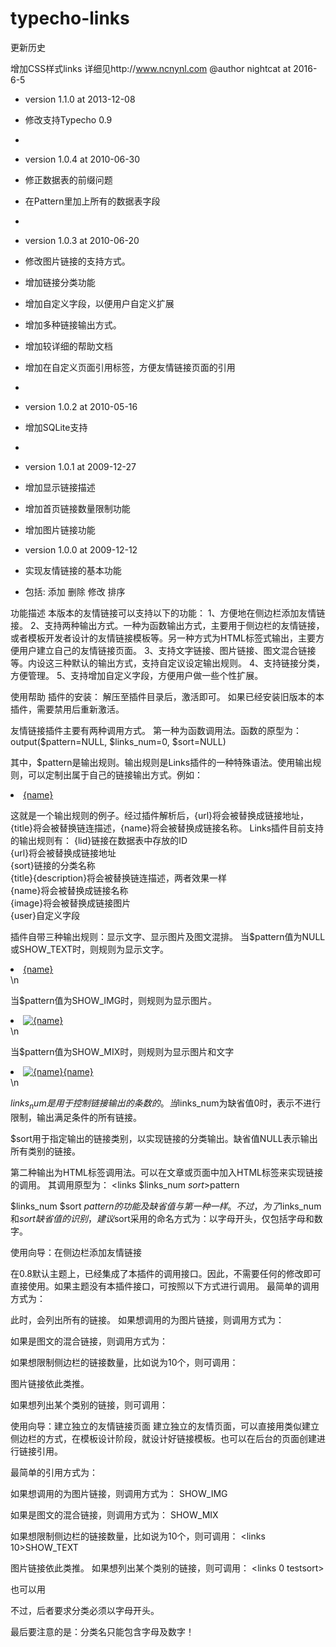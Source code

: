 # typecho-links



更新历史

增加CSS样式links 
详细见http://www.ncnynl.com
@author nightcat at 2016-6-5

* version 1.1.0 at 2013-12-08
* 修改支持Typecho 0.9
*
* version 1.0.4 at 2010-06-30
* 修正数据表的前缀问题
* 在Pattern里加上所有的数据表字段
*
* version 1.0.3 at 2010-06-20
* 修改图片链接的支持方式。
* 增加链接分类功能
* 增加自定义字段，以便用户自定义扩展
* 增加多种链接输出方式。
* 增加较详细的帮助文档
* 增加在自定义页面引用标签，方便友情链接页面的引用
*
* version 1.0.2 at 2010-05-16
* 增加SQLite支持
*
* version 1.0.1 at 2009-12-27
* 增加显示链接描述
* 增加首页链接数量限制功能
* 增加图片链接功能

* version 1.0.0 at 2009-12-12
* 实现友情链接的基本功能
* 包括: 添加 删除 修改 排序



功能描述
本版本的友情链接可以支持以下的功能：
1、方便地在侧边栏添加友情链接。
2、支持两种输出方式。一种为函数输出方式，主要用于侧边栏的友情链接，或者模板开发者设计的友情链接模板等。另一种方式为HTML标签式输出，主要方便用户建立自己的友情链接页面。
3、支持文字链接、图片链接、图文混合链接等。内设这三种默认的输出方式，支持自定议设定输出规则。
4、支持链接分类，方便管理。
5、支持增加自定义字段，方便用户做一些个性扩展。

使用帮助
插件的安装：
解压至插件目录后，激活即可。
如果已经安装旧版本的本插件，需要禁用后重新激活。

友情链接插件主要有两种调用方式。
第一种为函数调用法。函数的原型为：
output($pattern=NULL, $links_num=0, $sort=NULL)

其中，$pattern是输出规则。输出规则是Links插件的一种特殊语法。使用输出规则，可以定制出属于自己的链接输出方式。例如：
<li><a href="{url}" title="{title}" target="_blank">{name}</a></li>

这就是一个输出规则的例子。经过插件解析后，{url}将会被替换成链接地址，{title}将会被替换链连描述，{name}将会被替换成链接名称。
Links插件目前支持的输出规则有：
{lid}链接在数据表中存放的ID<br />
{url}将会被替换成链接地址<br />
{sort}链接的分类名称<br />
{title}{description}将会被替换链连描述，两者效果一样<br />
{name}将会被替换成链接名称<br />
{image}将会被替换成链接图片<br />
{user}自定义字段


插件自带三种输出规则：显示文字、显示图片及图文混排。
当$pattern值为NULL或SHOW_TEXT时，则规则为显示文字。
<li><a href="{url}" title="{title}" target="_blank">{name}</a></li>\n

当$pattern值为SHOW_IMG时，则规则为显示图片。
<li><a href="{url}" title="{title}" target="_blank"><img src="{image}" alt="{name}" /></a></li>\n

当$pattern值为SHOW_MIX时，则规则为显示图片和文字
<li><a href="{url}" title="{title}" target="_blank"><img src="{image}" alt="{name}" /><span>{name}</span></a></li>\n


$links_num是用于控制链接输出的条数的。当$links_num为缺省值0时，表示不进行限制，输出满足条件的所有链接。

$sort用于指定输出的链接类别，以实现链接的分类输出。缺省值NULL表示输出所有类别的链接。

第二种输出为HTML标签调用法。可以在文章或页面中加入HTML标签来实现链接的调用。
其调用原型为：
<links $links_num $sort>$pattern</links>

$links_num $sort $pattern的功能及缺省值与第一种一样。不过，为了$links_num和$sort缺省值的识别，建议$sort采用的命名方式为：以字母开头，仅包括字母和数字。

使用向导：在侧边栏添加友情链接

在0.8默认主题上，已经集成了本插件的调用接口。因此，不需要任何的修改即可直接使用。如果主题没有本插件接口，可按照以下方式进行调用。
最简单的调用方式为：
<?php Links_Plugin::output(); ?>

此时，会列出所有的链接。
如果想调用的为图片链接，则调用方式为：
<?php Links_Plugin::output("SHOW_IMG"); ?>

如果是图文的混合链接，则调用方式为：
<?php Links_Plugin::output("SHOW_MIX"); ?>


如果想限制侧边栏的链接数量，比如说为10个，则可调用：
<?php Links_Plugin::output("SHOW_TEXT", 10); ?>

图片链接依此类推。

如果想列出某个类别的链接，则可调用：
<?php Links_Plugin::output("SHOW_TEXT", 0, "testsort"); ?>


使用向导：建立独立的友情链接页面
建立独立的友情页面，可以直接用类似建立侧边栏的方式，在模板设计阶段，就设计好链接模板。也可以在后台的页面创建进行链接引用。

最简单的引用方式为：
<links></links>

如果想调用的为图片链接，则调用方式为：
<links>SHOW_IMG</links>

如果是图文的混合链接，则调用方式为：
<links>SHOW_MIX</links>


如果想限制侧边栏的链接数量，比如说为10个，则可调用：
<links 10>SHOW_TEXT</links>

图片链接依此类推。
如果想列出某个类别的链接，则可调用：
<links 0 testsort></links>

也可以用
<links testsort></links>

不过，后者要求分类必须以字母开头。

最后要注意的是：分类名只能包含字母及数字！

